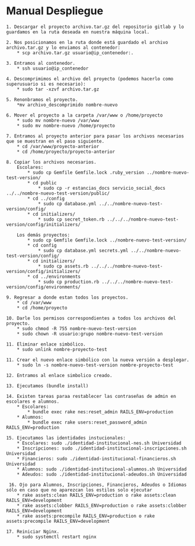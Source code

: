# Manual Despliegue
    1. Descargar el proyecto archivo.tar.gz del repositorio gitlab y lo guardamos en la ruta deseada en nuestra máquina local.

    2. Nos posicionamos en la ruta donde está guardado el archivo archivo.tar.gz y lo enviamos al contenedor:   
        * scp archivo.tar.gz usuario@ip_contenedor:.

    3. Entramos al contenedor.
        * ssh usuario@ip_contenedor 

    4. Descomprimimos el archivo del proyecto (podemos hacerlo como superusuario si es necesario):
        * sudo tar -xzvf archivo.tar.gz

    5. Renonbramos el proyecto. 
        *mv archivo_descomprimido nombre-nuevo

    6. Mover el proyecto a la carpeta /var/www o /home/proyecto 
        * sudo mv nombre-nuevo /var/www 
        * sudo mv nombre-nuevo /home/proyecto

    7. Entramos al proyecto anterior para pasar los archivos necesarios que se muestran en el paso siguiente. 
        * cd /var/www/proyecto-anterior 
        * cd /home/proyecto/proyecto-anterior

    8. Copiar los archivos necesarios.
        Escolares: 
            * sudo cp Gemfile Gemfile.lock .ruby_version ../nombre-nuevo-test-version/ 
            * cd public 
                * sudo cp -r estancias_docs servicio_social_docs ../../nombre-nuevo-test-version/public/ 
            * cd ../config 
                * sudo cp database.yml ../../nombre-nuevo-test-version/config/ 
            * cd initializers/ 
                * sudo cp secret_token.rb ../../../nombre-nuevo-test-version/config/initializers/

        Los demás proyectos: 
            * sudo cp Gemfile Gemfile.lock ../nombre-nuevo-test-version/ 
            * cd config 
                * sudo cp database.yml secrets.yml ../../nombre-nuevo-test-version/config/ 
            * cd initializers/ 
                * sudo cp assets.rb ../../../nombre-nuevo-test-version/config/initializers/ 
            * cd ../environments 
                * sudo cp production.rb ../../../nombre-nuevo-test-version/config/environments/

    9. Regresar a donde estan todos los proyectos.
        * cd /var/www
        * cd /home/proyecto

    10. Darle los permisos correspondientes a todos los archivos del proyecto. 
        * sudo chmod -R 755 nombre-nuevo-test-version 
        * sudo chown -R usuario:grupo nombre-nuevo-test-version

    11. Eliminar enlace simbólico. 
        * sudo unlink nombre-proyecto-test

    11. Crear el nuevo enlace simbólico con la nueva versión a desplegar. 
        * sudo ln -s nombre-nuevo-test-version nombre-proyecto-test

    12. Entramos al enlace simbolico creado.
    
    13. Ejecutamos (bundle install)

    14. Existen tareas paraa restablecer las contraseñas de admin en escolares e alumnos.
        * Escolares:
            * bundle exec rake nes:reset_admin RAILS_ENV=production
        * Alumnos:
            * bundle exec rake users:reset_password_admin RAILS_ENV=production
    
    15. Ejecutamos las identidades instucionales:
        * Escolares: sudo ./identidad-institucional-nes.sh Universidad
        * Inscripciones: sudo ./identidad-institucional-inscripciones.sh Universidad
        * Financieros: sudo ./identidad-institucional-financieros.sh Universidad
        * Alumnos: sudo ./identidad-institucional-alumnos.sh Universidad
        * Adeudos: sudo ./identidad-institucional-adeudos.sh Universidad

     16. Ojo para Alumnos, Inscripciones, Financieros, Adeudos o Idiomas sólo en caso que no aparezcan los estilos solo ejecutar
        * rake assets:clean RAILS_ENV=production o rake assets:clean RAILS_ENV=development
        * rake assets:clobber RAILS_ENV=production o rake assets:clobber RAILS_ENV=development
        * rake assets:precompile RAILS_ENV=production o rake assets:precompile RAILS_ENV=development

    17. Reiniciar Nginx. 
        * sudo systemctl restart nginx
